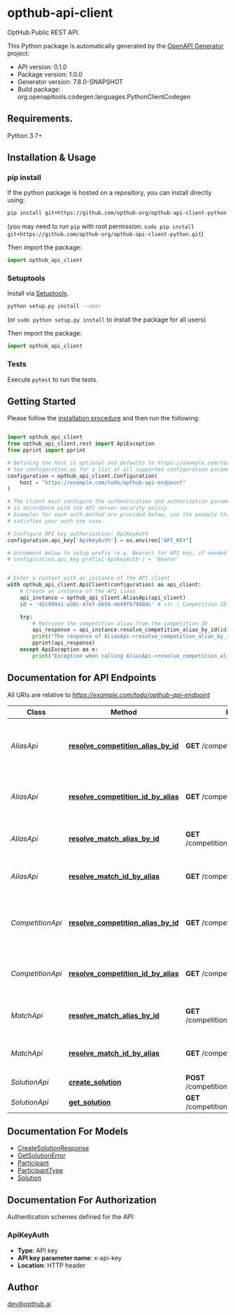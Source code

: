 # opthub-api-client
OptHub Public REST API.

This Python package is automatically generated by the [OpenAPI Generator](https://openapi-generator.tech) project:

- API version: 0.1.0
- Package version: 1.0.0
- Generator version: 7.8.0-SNAPSHOT
- Build package: org.openapitools.codegen.languages.PythonClientCodegen

## Requirements.

Python 3.7+

## Installation & Usage
### pip install

If the python package is hosted on a repository, you can install directly using:

```sh
pip install git+https://github.com/opthub-org/opthub-api-client-python.git
```
(you may need to run `pip` with root permission: `sudo pip install git+https://github.com/opthub-org/opthub-api-client-python.git`)

Then import the package:
```python
import opthub_api_client
```

### Setuptools

Install via [Setuptools](http://pypi.python.org/pypi/setuptools).

```sh
python setup.py install --user
```
(or `sudo python setup.py install` to install the package for all users)

Then import the package:
```python
import opthub_api_client
```

### Tests

Execute `pytest` to run the tests.

## Getting Started

Please follow the [installation procedure](#installation--usage) and then run the following:

```python

import opthub_api_client
from opthub_api_client.rest import ApiException
from pprint import pprint

# Defining the host is optional and defaults to https://example.com/todo/opthub-api-endpoint
# See configuration.py for a list of all supported configuration parameters.
configuration = opthub_api_client.Configuration(
    host = "https://example.com/todo/opthub-api-endpoint"
)

# The client must configure the authentication and authorization parameters
# in accordance with the API server security policy.
# Examples for each auth method are provided below, use the example that
# satisfies your auth use case.

# Configure API key authorization: ApiKeyAuth
configuration.api_key['ApiKeyAuth'] = os.environ["API_KEY"]

# Uncomment below to setup prefix (e.g. Bearer) for API key, if needed
# configuration.api_key_prefix['ApiKeyAuth'] = 'Bearer'


# Enter a context with an instance of the API client
with opthub_api_client.ApiClient(configuration) as api_client:
    # Create an instance of the API class
    api_instance = opthub_api_client.AliasApi(api_client)
    id = '42c999a1-a30c-47ef-b656-eb49f67488dc' # str | Competition ID

    try:
        # Retrieve the competition alias from the competition ID
        api_response = api_instance.resolve_competition_alias_by_id(id)
        print("The response of AliasApi->resolve_competition_alias_by_id:\n")
        pprint(api_response)
    except ApiException as e:
        print("Exception when calling AliasApi->resolve_competition_alias_by_id: %s\n" % e)

```

## Documentation for API Endpoints

All URIs are relative to *https://example.com/todo/opthub-api-endpoint*

Class | Method | HTTP request | Description
------------ | ------------- | ------------- | -------------
*AliasApi* | [**resolve_competition_alias_by_id**](docs/AliasApi.md#resolve_competition_alias_by_id) | **GET** /competition/{id}/alias | Retrieve the competition alias from the competition ID
*AliasApi* | [**resolve_competition_id_by_alias**](docs/AliasApi.md#resolve_competition_id_by_alias) | **GET** /competition/alias/{alias} | Retrieve the competition ID from the competition alias
*AliasApi* | [**resolve_match_alias_by_id**](docs/AliasApi.md#resolve_match_alias_by_id) | **GET** /competition/match/{matchId}/alias | Retrieve the match alias from the match ID
*AliasApi* | [**resolve_match_id_by_alias**](docs/AliasApi.md#resolve_match_id_by_alias) | **GET** /competition/match/alias/{alias} | Retrieve the match ID from the match alias
*CompetitionApi* | [**resolve_competition_alias_by_id**](docs/CompetitionApi.md#resolve_competition_alias_by_id) | **GET** /competition/{id}/alias | Retrieve the competition alias from the competition ID
*CompetitionApi* | [**resolve_competition_id_by_alias**](docs/CompetitionApi.md#resolve_competition_id_by_alias) | **GET** /competition/alias/{alias} | Retrieve the competition ID from the competition alias
*MatchApi* | [**resolve_match_alias_by_id**](docs/MatchApi.md#resolve_match_alias_by_id) | **GET** /competition/match/{matchId}/alias | Retrieve the match alias from the match ID
*MatchApi* | [**resolve_match_id_by_alias**](docs/MatchApi.md#resolve_match_id_by_alias) | **GET** /competition/match/alias/{alias} | Retrieve the match ID from the match alias
*SolutionApi* | [**create_solution**](docs/SolutionApi.md#create_solution) | **POST** /competition/match/{matchId}/solution | Create solution
*SolutionApi* | [**get_solution**](docs/SolutionApi.md#get_solution) | **GET** /competition/match/{matchId}/solution | Retrive solution


## Documentation For Models

 - [CreateSolutionResponse](docs/CreateSolutionResponse.md)
 - [GetSolutionError](docs/GetSolutionError.md)
 - [Participant](docs/Participant.md)
 - [ParticipantType](docs/ParticipantType.md)
 - [Solution](docs/Solution.md)


<a id="documentation-for-authorization"></a>
## Documentation For Authorization


Authentication schemes defined for the API:
<a id="ApiKeyAuth"></a>
### ApiKeyAuth

- **Type**: API key
- **API key parameter name**: x-api-key
- **Location**: HTTP header


## Author

dev@opthub.ai


